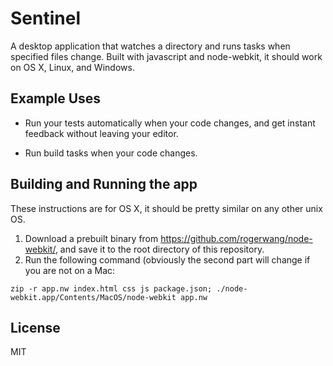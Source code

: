 Sentinel
========

A desktop application that watches a directory and runs tasks when
specified files change. Built with javascript and node-webkit, it should
work on OS X, Linux, and Windows.


Example Uses
------------

* Run your tests automatically when your code changes, and get instant
  feedback without leaving your editor.

* Run build tasks when your code changes.


Building and Running the app
----------------------------

These instructions are for OS X, it should be pretty similar on any other unix OS.

1. Download a prebuilt binary from https://github.com/rogerwang/node-webkit/,
   and save it to the root directory of this repository.
2. Run the following command (obviously the second part will change if you are
   not on a Mac:

```
zip -r app.nw index.html css js package.json; ./node-webkit.app/Contents/MacOS/node-webkit app.nw
```


License
-------
MIT
